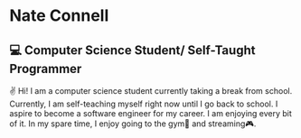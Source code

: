 # Nate Connell
## 💻 Computer Science Student/ Self-Taught Programmer

✌️ Hi! I am a computer science student currently taking a break from school. Currently, I am self-teaching myself right now until I go back to school. I aspire to become a software engineer for my career. I am enjoying every bit of it. In my spare time, I enjoy going to the gym💪 and streaming🎮. 
